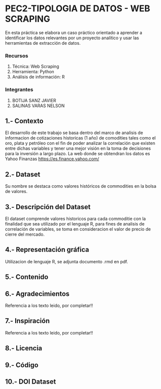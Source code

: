# PEC2-TIPOLOGIA DE DATOS - WEB SCRAPING

En esta práctica se elabora un caso práctico orientado a aprender a identificar los datos relevantes por un proyecto analítico y usar las herramientas de extracción de datos.

### Recursos
1. Técnica: Web Scraping
2. Herramienta: Python
3. Análisis de información: R

### Integrantes
1. BOTIJA SANZ JAVIER
2. SALINAS VARAS NELSON

## 1.- Contexto
El desarrollo de este trabajo se basa dentro del marco de analísis de informacion de cotizaciones historicas (1 año) de comodities tales como el oro, plata y petróleo con el fin de poder analizar la correlación que existen entre dichas variables y tener una mejor visión en la toma de decisiones para la inversión a largo plazo. La web donde se obtendran los datos es Yahoo Finanzas https://es.finance.yahoo.com/

## 2.- Dataset
Su nombre se destaca como valores históricos de commodities en la bolsa de valores.

## 3.- Descripción del Dataset
El dataset comprende valores historicos para cada commoditie con la finalidad que sea utilizado por el lenguaje R, para fines de analisis de correlación de variables, se toma en consideracion el valor de precio de cierre del mercado.

## 4.- Representación gráfica
Utilizacion de lenguaje R, se adjunta documento .rmd en pdf.

## 5.- Contenido

## 6.- Agradecimientos
Referencia a los texto leido, por completar!!

## 7.- Inspiración
Referencia a los texto leido, por completar!!

## 8.- Licencia

## 9.- Código

## 10.- DOI Dataset
